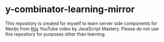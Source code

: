 # y-combinator-learning-mirror
This repository is created for myself to learn server side components for Nextjs from [this](https://www.youtube.com/watch?v=Zq5fmkH0T78) YouTube video by JavaScript Mastery. Please do not use this repository for purposes other than learning.
